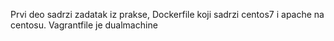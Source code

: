 Prvi deo sadrzi zadatak iz prakse, Dockerfile koji sadrzi centos7 i apache na centosu. Vagrantfile je dualmachine
